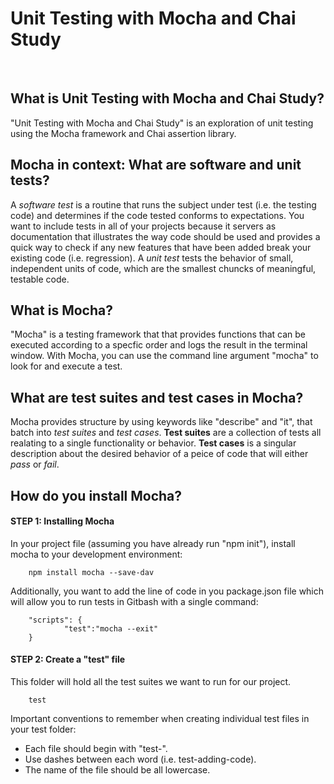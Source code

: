 # Unit Testing with Mocha and Chai Study

<br>

## What is Unit Testing with Mocha and Chai Study?
"Unit Testing with Mocha and Chai Study" is an exploration of unit testing using the Mocha framework and Chai assertion library.  

## Mocha in context: What are software and unit tests?
A *software test* is a routine that runs the subject under test (i.e. the testing code) and determines if the code tested conforms to 
expectations.  You want to include tests in all of your projects because it servers as documentation that illustrates the way code should
be used and provides a quick way to check if any new features that have been added break your existing code (i.e. regression). A *unit test* 
tests the behavior of small, independent units of code, which are the smallest chuncks of meaningful, testable code.

## What is Mocha?
"Mocha" is a testing framework that that provides functions that can be executed according to a specfic order and logs the result in 
the terminal window.  With Mocha, you can use the command line argument "mocha" to look for and execute a test. 

## What are test suites and test cases in Mocha?
Mocha provides structure by using keywords like "describe" and "it", that batch into *test suites* and *test cases*. **Test suites** are a collection
of tests all realating to a single functionality or behavior.  **Test cases** is a singular description about the desired behavior of a peice of code
that will either *pass* or *fail*.

## How do you install Mocha?

#### STEP 1: Installing Mocha
In your project file (assuming you have already run "npm init"), install mocha to your development environment:
```
    npm install mocha --save-dav
```
Additionally, you want to add the line of code in you package.json file which will allow you to run tests in Gitbash with a single command:
```
    "scripts": {
            "test":"mocha --exit"   
    }
```

#### STEP 2: Create a "test" file
This folder will hold all the test suites we want to run for our project.  
```
    test
```
Important conventions to remember when creating individual test files in your test folder:
* Each file should begin with "test-".
* Use dashes between each word (i.e. test-adding-code).
* The name of the file should be all lowercase.



